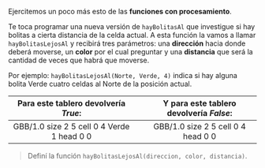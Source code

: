 Ejercitemos un poco más esto de las **funciones con procesamiento**.

Te toca programar una nueva versión de `hayBolitasAl` que investigue si hay bolitas a cierta distancia de la celda actual. A esta función la vamos a llamar `hayBolitasLejosAl` y recibirá tres parámetros: una **dirección** hacia donde deberá moverse, un **color** por el cual preguntar y una **distancia** que será la cantidad de veces que habrá que moverse.

Por ejemplo: `hayBolitasLejosAl(Norte, Verde, 4)` indica si hay alguna bolita Verde cuatro celdas al Norte de la posición actual.

<table class= "table table-borderless" style="width:100%">
  <thead>
  <tr>
    <th style="text-align: center">Para este tablero devolvería <em>True</em>:</th>
    <th style="text-align: center"></th> 
    <th style="text-align: center">Y para este tablero devolvería <em>False</em>:</th>
  </tr>
  </thead>
  <tbody>
  <tr>
    <td style="text-align: center">  
      <gs-board>
       GBB/1.0
       size 2 5
       cell 0 4 Verde 1
       head 0 0
      <gs-board>
    </td>
    <td style="text-align: center"></td> 
    <td style="text-align: center">
      <gs-board>
       GBB/1.0
       size 2 5
       cell 0 4
       head 0 0
      <gs-board>
    </td>
  </tr>
  <tbody>
</table>

> Definí la función `hayBolitasLejosAl(direccion, color, distancia)`.